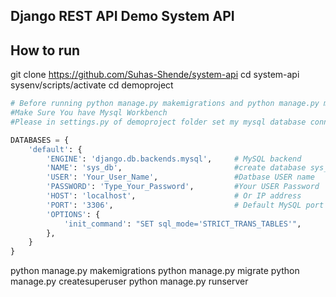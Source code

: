 ## Django REST API Demo System API

## How to run


git clone https://github.com/Suhas-Shende/system-api
cd system-api
sysenv/scripts/activate
cd demoproject
```python
# Before running python manage.py makemigrations and python manage.py migrate
#Make Sure You have Mysql Workbench
#Please in settings.py of demoproject folder set my mysql database connection

DATABASES = {
    'default': {
        'ENGINE': 'django.db.backends.mysql',     # MySQL backend
        'NAME': 'sys_db',                         #create database sys_db
        'USER': 'Your_User_Name',                 #Datbase USER name
        'PASSWORD': 'Type_Your_Password',         #Your USER Password
        'HOST': 'localhost',                      # Or IP address
        'PORT': '3306',                           # Default MySQL port
        'OPTIONS': {
            'init_command': "SET sql_mode='STRICT_TRANS_TABLES'",
        },
    }
}


```

python manage.py makemigrations
python manage.py migrate
python manage.py createsuperuser
python manage.py runserver

